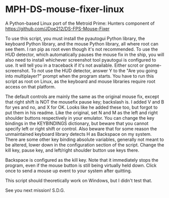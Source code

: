 # MPH-DS-mouse-fixer-linux
A Python-based Linux port of the Metroid Prime: Hunters component of https://github.com/JDoe212/DS-FPS-Mouse-Fixer

To use this script, you must install the pyautogui Python library, the keyboard Python library, and the mouse Python library, all where root can see them. I ran pip as root even though it's not recommended.
To use the HUD detector, which automatically pauses the mouse fix in the ship, you will also need to install whichever screenshot tool pyautogui is configured to use. It will tell you in a traceback if it's not available. Either scrot or gnome-screenshot.
To not use the HUD detector, answer Y to the "Are you going into multiplayer?" prompt when the program starts.
You have to run this script as root on Linux, as the keyboard and mouse libraries require root access on that platform.

The default controls are mainly the same as the original mouse fix, except that right shift is NOT the mousefix pause key; backslash is. I added V and B for yes and no, and X for OK. Looks like he added these too, but forgot to put them in his readme.
Like the original, set N and M as the left and right shoulder buttons respectively in your emulator.
You can change the key bindings in the KEYBINDINGS dictionary, but beware that you cannot specify left or right shift or control. Also beware that for some reason the unmaintained keyboard library detects H as Backspace on my system.
There are some other key binding absolute variables, generally not meant to be altered, lower down in the configuration section of the script. Change the kill key, pause key, and left/right shoulder button use keys there.

Backspace is configured as the kill key. Note that it immediately stops the program, even if the mouse button is still being virtually held down. Click once to send a mouse up event to your system after quitting.

This script should theoretically work on Windows, but I didn't test that.

See you next mission! S.D.G.